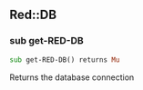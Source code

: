 Red::DB
-------

### sub get-RED-DB

```raku
sub get-RED-DB() returns Mu
```

Returns the database connection

